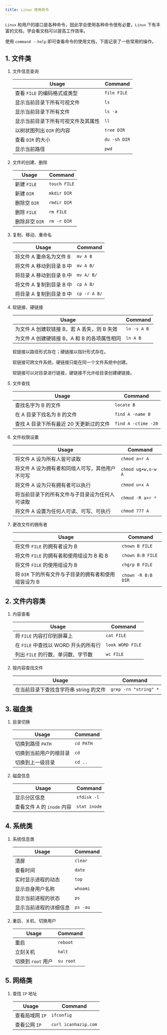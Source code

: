 ```yaml
---
title: Linux 常用命令
---
```


`Linux` 和用户的接口是各种命令，因此学会使用各种命令很有必要，`Linux` 下有丰富的文档，学会看文档可以提高工作效率。

使用 `command --help` 即可查看命令的使用文档，下面记录了一些常用的操作。

## 1. 文件类

1. 文件信息查询

   | Usage                              | Command      |
   | ---------------------------------- | ------------ |
   | 查看 `FILE` 的编码格式或类型       | `file FILE`  |
   | 显示当前目录下所有可视文件         | `ls`         |
   | 显示当前目录下所有文件             | `ls -a`      |
   | 显示当前目录下所有可视文件及其属性 | `ll`         |
   | 以树状图列出 `DIR` 的内容          | `tree DIR`   |
   | 查看 `DIR` 的大小                  | `du -sh DIR` |
   | 显示当前路径                       | `pwd`        |

2. 文件的创建、删除

   | Usage          | Command      |
   | -------------- | ------------ |
   | 新建 `FILE`    | `touch FILE` |
   | 新建 `DIR`     | `mkdir DIR`  |
   | 删除空 `DIR`   | `rmdir DIR`  |
   | 删除 `FILE`    | `rm FILE`    |
   | 删除非空 `DIR` | `rm -r DIR`  |

3. 复制、移动、重命名

   | Usage                    | Command      |
   | ------------------------ | ------------ |
   | 将文件 A 重命名为文件 B  | `mv A B`     |
   | 将文件 A 移动到目录 B 中 | `mv A B/`    |
   | 将目录 A 移动到目录 B 中 | `mv A/ B/`   |
   | 将文件 A 复制到目录 B 中 | `cp A B/`    |
   | 将目录 A 复制到目录 B 中 | `cp -r A B/` |

4. 软链接、硬链接

   | Usage                                        | Command     |
   | -------------------------------------------- | ----------- |
   | 为文件 A 创建软链接 B，若 A 丢失，则 B 失效  | `ln -s A B` |
   | 为文件 A 创建硬链接 B，A 和 B 的各项属性相同 | `ln A B`    |

   软链接以路径形式存在；硬链接以指针形式存在。

   软链接可跨文件系统，硬链接只能在同一个文件系统中创建。

   软链接可以对目录进行链接，硬链接不允许给目录创建硬链接。

5. 文件查找

   | Usage                                   | Command             |
   | --------------------------------------- | ------------------- |
   | 查找名字为 B 的文件                     | `locate B`          |
   | 在 A 目录下找名为 B 的文件              | `find A -name B`    |
   | 查找 A 目录下所有最近 20 天更新过的文件 | `find A -ctime -20` |

6. 文件权限设置

   | Usage                                           | Command            |
   | ----------------------------------------------- | ------------------ |
   | 将文件 A 设为所有人皆可读取                     | `chmod a+r A`      |
   | 将文件 A 设为拥有者和同组人可写，其他用户不可写 | `chmod ug+w,o-w A` |
   | 将文件 A 设为只有拥有者可以执行                 | `chmod u+x A`      |
   | 将当前目录下的所有文件与子目录设为任何人可读取  | `chmod -R a+r *`   |
   | 将文件 A 设置为任何人可读、可写、可执行         | `chmod 777 A`      |

7. 更改文件的拥有者

   | Usage                                                 | Command            |
   | ----------------------------------------------------- | ------------------ |
   | 将文件 `FILE` 的拥有者设为 B                          | `chown B FILE`     |
   | 将文件 `FILE` 的拥有者和使用组设为 B 和 B             | `chown B:B FILE`   |
   | 将文件 `FILE` 的使用组设为 B                          | `chgrp B FILE`     |
   | 将 `DIR` 下的所有文件与子目录的拥有者和使用组皆设为 B | `chown -R B:B DIR` |

## 2. 文件内容类

1. 内容查看

   | Usage                                | Command          |
   | ------------------------------------ | ---------------- |
   | 将 `FILE` 内容打印到屏幕上           | `cat FILE`       |
   | 在 `FILE` 中查找以 WORD 开头的所有行 | `look WORD FILE` |
   | 列出 `FILE` 的行数、单词数、字节数   | `wc FILE`        |

2. 按内容查找文件

   | Usage                                  | Command               |
   | -------------------------------------- | --------------------- |
   | 在当前目录下查找含字符串 string 的文件 | `grep -rn "string" *` |

## 3. 磁盘类

1. 目录切换

   | Usage                  | Command   |
   | ---------------------- | --------- |
   | 切换到路径 `PATH`      | `cd PATH` |
   | 切换到当前用户的根目录 | `cd`      |
   | 切换到上一级目录       | `cd ..`   |

2. 磁盘信息

   | Usage                      | Command      |
   | -------------------------- | ------------ |
   | 显示分区信息               | `sfdisk -l`  |
   | 查看文件 A 的 `inode` 内容 | `stat inode` |

## 4. 系统类

1. 系统信息类

   | Usage                  | Command  |
   | ---------------------- | -------- |
   | 清屏                   | `clear`  |
   | 查看时间               | `date`   |
   | 实时显示进程的动态     | `top`    |
   | 显示自身用户名称       | `whoami` |
   | 显示当前进程的状态     | `ps`     |
   | 显示当前进程的详细信息 | `ps -au` |

2. 重启、关机、切换用户

   | Usage              | Command   |
   | ------------------ | --------- |
   | 重启               | `reboot`  |
   | 立刻关机           | `halt`    |
   | 切换到 `root` 用户 | `su root` |

## 5. 网络类

1. 查找 `IP` 地址

   | Usage           | Command              |
   | --------------- | -------------------- |
   | 查看局域网 `IP` | `ifconfig`           |
   | 查看公网 `IP`   | `curl icanhazip.com` |

   